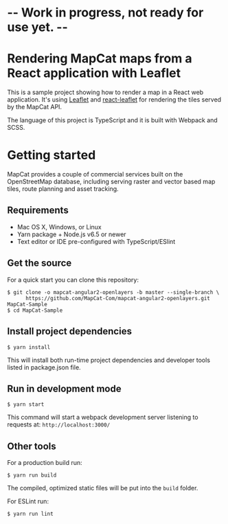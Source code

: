 # -- Work in progress, not ready for use yet. --

# Rendering MapCat maps from a React application with Leaflet

This is a sample project showing how to render a map in a React web application. It's using [Leaflet](http://leafletjs.com/) and [react-leaflet](https://github.com/PaulLeCam/react-leaflet) for rendering the tiles served by the MapCat API.

The language of this project is TypeScript and it is built with Webpack and SCSS.

# Getting started

MapCat provides a couple of commercial services built on the OpenStreetMap database, including serving raster and vector based map tiles, route planning and asset tracking.

## Requirements

* Mac OS X, Windows, or Linux
* Yarn package + Node.js v6.5 or newer
* Text editor or IDE pre-configured with TypeScript/ESlint

## Get the source

For a quick start you can clone this repository:

```shell
$ git clone -o mapcat-angular2-openlayers -b master --single-branch \
      https://github.com/MapCat-Com/mapcat-angular2-openlayers.git MapCat-Sample
$ cd MapCat-Sample
```

## Install project dependencies

```shell
$ yarn install
```

This will install both run-time project dependencies and developer tools listed in package.json file.

## Run in development mode

```shell
$ yarn start
```

This command will start a webpack development server listening to requests at: ```http://localhost:3000/```

## Other tools

For a production build run:

```shell
$ yarn run build
```

The compiled, optimized static files will be put into the `build` folder.

For ESLint run:

```shell
$ yarn run lint
```

